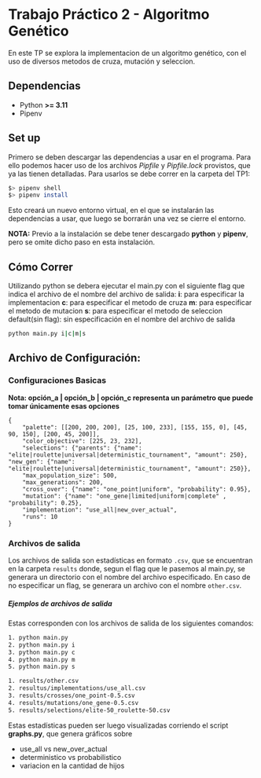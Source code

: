 # Trabajo Práctico 2 - Algoritmo Genético

En este TP se explora la implementacion de un algoritmo genético, con el uso de diversos metodos
de cruza, mutación y seleccion.

## Dependencias 

* Python **>= 3.11**
* Pipenv

## Set up

Primero se deben descargar las dependencias a usar en el programa. Para ello podemos hacer uso de los archivos _Pipfile_ y _Pipfile.lock_ provistos, que ya las tienen detalladas. Para usarlos se debe correr en la carpeta del TP1:

```bash
$> pipenv shell
$> pipenv install
```

Esto creará un nuevo entorno virtual, en el que se instalarán las dependencias a usar, que luego se borrarán una vez se cierre el entorno.

__NOTA:__ Previo a la instalación se debe tener descargado __python__ y __pipenv__, pero se omite dicho paso en esta instalación.

## Cómo Correr
Utilizando python se debera ejecutar el main.py con el siguiente flag que indica el archivo de el nombre del archivo de salida:
**i**: para especificar la implementacion
**c**: para especificar el metodo de cruza
**m**: para especificar el metodo de mutacion
**s**: para especificar el metodo de seleccion
default(sin flag): sin especificación en el nombre del archivo de salida
```bash
python main.py i|c|m|s
```

## Archivo de Configuración:
### Configuraciones Basicas

**Nota: opción_a | opción_b | opción_c representa un parámetro que puede tomar únicamente esas opciones**
```json5
{
    "palette": [[200, 200, 200], [25, 100, 233], [155, 155, 0], [45, 90, 150], [200, 45, 200]],
    "color_objective": [225, 23, 232],
    "selections": {"parents": {"name": "elite|roulette|universal|deterministic_tournament", "amount": 250}, "new_gen": {"name": "elite|roulette|universal|deterministic_tournament", "amount": 250}},
    "max_population_size": 500,
    "max_generations": 200,
    "cross_over": {"name": "one_point|uniform", "probability": 0.95}, 
    "mutation": {"name": "one_gene|limited|uniform|complete" , "probability": 0.25},
    "implementation": "use_all|new_over_actual",
    "runs": 10
}

```

### Archivos de salida

Los archivos de salida son estadísticas en formato ```.csv```, que se encuentran en la carpeta ```results``` donde, segun el flag que le pasemos al main.py, se generara un directorio con el nombre del archivo especificado. En caso de no especificar un flag, se generara un archivo con el nombre ```other.csv```.

##### Ejemplos de archivos de salida
Estas corresponden con los archivos de salida de los siguientes comandos:

```bash
1. python main.py
2. python main.py i
3. python main.py c
4. python main.py m
5. python main.py s
```
```bash
1. results/other.csv
2. resultus/implementations/use_all.csv
3. results/crosses/one_point-0.5.csv
4. results/mutations/one_gene-0.5.csv
5. results/selections/elite-50_roulette-50.csv
```

Estas estadísticas pueden ser luego visualizadas corriendo el script __graphs.py__, que genera gráficos sobre

- use_all vs new_over_actual
- deterministico vs probabilistico
- variacion en la cantidad de hijos
